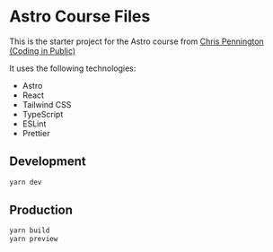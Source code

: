 # Astro Course Files

This is the starter project for the Astro course from
[Chris Pennington (Coding in Public)](https://www.youtube.com/@CodinginPublic/videos)

It uses the following technologies:

- Astro
- React
- Tailwind CSS
- TypeScript
- ESLint
- Prettier

## Development

```bash
yarn dev
```

## Production

```bash
yarn build
yarn preview
```
